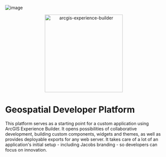 ![image](https://github.com/People-Places-Solutions/geospatial-developer-platform/assets/101295808/a5b27ecc-e4ae-4c05-8a56-23c55ee7e745)<div align="center"><img src="https://www.esri.com/content/dam/esrisites/en-us/arcgis/products/experience-builder/how-it-works-ExB.gif" alt="arcgis-experience-builder" height="250"/></div>

# Geospatial Developer Platform

This platform serves as a starting point for a custom application using ArcGIS Experience Builder. It opens possibilities of collaborative development, building custom components, widgets and themes, as well as provides deployable exports for any web server. It takes care of a lot of an application's initial setup - including Jacobs branding - so developers can focus on innovation.

<div align="center>
  ![JavaScript]([https://upload.wikimedia.org/wikipedia/commons/thumb/b/b6/Badge_js-strict.svg/1200px-Badge_js-strict.svg.png](https://upload.wikimedia.org/wikipedia/commons/thumb/6/6a/JavaScript-logo.png/800px-JavaScript-logo.png))
  ![React](https://upload.wikimedia.org/wikipedia/commons/thumb/a/a7/React-icon.svg/2300px-React-icon.svg.png)
  ![Redux](https://upload.wikimedia.org/wikipedia/commons/4/49/Redux.png)
  ![Bootstrap 4](https://uxwing.com/wp-content/themes/uxwing/download/brands-and-social-media/bootstrap-4-icon.png)
  ![HTML5](https://upload.wikimedia.org/wikipedia/commons/thumb/6/61/HTML5_logo_and_wordmark.svg/2048px-HTML5_logo_and_wordmark.svg.png)
  ![TypeScript](https://upload.wikimedia.org/wikipedia/commons/thumb/4/4c/Typescript_logo_2020.svg/1200px-Typescript_logo_2020.svg.png)
</div>
